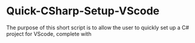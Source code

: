 # Quick-CSharp-Setup-VScode
The purpose of this short script is to allow the user to quickly set up a C# project for VScode, complete with 
